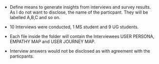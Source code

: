 - Define means to generate insights from interviews and survey results. As I do not want to disclose, the name of the particpant. They will be labelled A,B,C and so on. 

- 10 Interviews were conducted, 1 MS student and 9 UG students. 

- Each file inside the folder will contain the Interviewees USER PERSONA, EMPATHY MAP and USER JOURNEY MAP. 

- Interview answers would not be disclosed as with agreement with the particpants.
